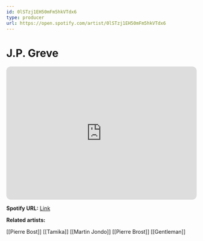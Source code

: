 ```yaml
---
id: 0lSTzj1EH50mFm5hkVTdx6
type: producer
url: https://open.spotify.com/artist/0lSTzj1EH50mFm5hkVTdx6
---
```

# J.P. Greve

<iframe style="border-radius:12px" src="https://open.spotify.com/embed/artist/0lSTzj1EH50mFm5hkVTdx6" width="100%" height="352" frameBorder="0" allowfullscreen="" allow="autoplay; clipboard-write; encrypted-media; fullscreen; picture-in-picture" loading="lazy"></iframe>

**Spotify URL:** [Link](https://open.spotify.com/artist/0lSTzj1EH50mFm5hkVTdx6)

**Related artists:**

[[Pierre Bost]]
[[Tamika]]
[[Martin Jondo]]
[[Pierre Brost]]
[[Gentleman]]
